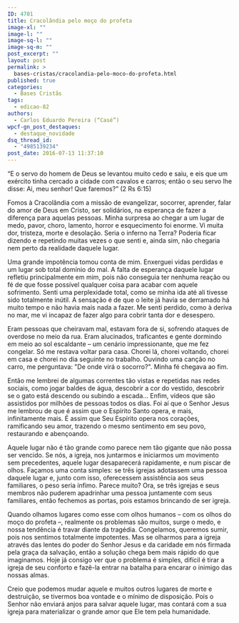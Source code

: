 ```yaml
---
ID: 4701
title: Cracolândia pelo moço do profeta
image-xl: ""
image-l: ""
image-sq-l: ""
image-sq-m: ""
post_excerpt: ""
layout: post
permalink: >
  bases-cristas/cracolandia-pelo-moco-do-profeta.html
published: true
categories:
  - Bases Cristãs
tags:
  - edicao-82
authors:
  - Carlos Eduardo Pereira (“Casé”)
wpcf-gn_post_destaques:
  - destaque_novidade
dsq_thread_id:
  - "4985139234"
post_date: 2016-07-13 11:37:10
---
```

<p class="p1"><span class="s1">“E o servo do homem de Deus se levantou muito cedo e saiu, e eis que um exército tinha cercado a cidade com cavalos e carros; então o seu servo lhe disse: Ai, meu senhor! Que faremos?” (2 Rs 6:15)</span></p>
<p class="p3"><span class="s1">F</span><span class="s1">omos à Cracolândia com a missão de evangelizar, socorrer, aprender, falar do amor de Deus em Cristo, ser solidários, na esperança de fazer a diferença para aquelas pessoas. Minha surpresa ao chegar a um lugar de medo, pavor, choro, lamento, horror e esquecimento foi enorme. Vi muita dor, tristeza, morte e desolação. Seria o inferno na Terra? Poderia ficar dizendo e repetindo muitas vezes o que senti e, ainda sim, não chegaria nem perto da realidade daquele lugar.</span></p>
<p class="p1"><span class="s1">Uma grande impotência tomou conta de mim. Enxerguei vidas perdidas e um lugar sob total domínio do mal. A falta de esperança daquele lugar refletiu principalmente em mim, pois não conseguia ter nenhuma reação ou fé de que fosse possível qualquer coisa para acabar com aquele sofrimento. Senti uma perplexidade total, como se minha ida até ali tivesse sido totalmente inútil. A sensação é de que o leite já havia se derramado há muito tempo e não havia mais nada a fazer. Me senti perdido, como à deriva no mar, me vi incapaz de fazer algo para cobrir tanta dor e desespero. </span></p>
<p class="p1"><span class="s1">Eram pessoas que cheiravam mal, estavam fora de si, sofrendo ataques de overdose no meio da rua. Eram alucinados, traficantes e gente dormindo em meio ao sol escaldante – um cenário impressionante, que me fez congelar. Só me restava voltar para casa. Chorei lá, chorei voltando, chorei em casa e chorei no dia seguinte no trabalho. Ouvindo uma canção no carro, me perguntava: "De onde virá o socorro?". Minha fé chegava ao fim.</span></p>
<p class="p1"><span class="s1">Então me lembrei de algumas correntes tão vistas e repetidas nas redes sociais, como jogar baldes de água, descobrir a cor do vestido, descobrir se o gato está descendo ou subindo a escada... Enfim, vídeos que são assistidos por milhões de pessoas todos os dias. Foi aí que o Senhor Jesus me lembrou de que é assim que o Espírito Santo opera, e mais, infinitamente mais. É assim que Seu Espírito opera nos corações, ramificando seu amor, trazendo o mesmo sentimento em seu povo, restaurando e abençoando.</span></p>
<p class="p1"><span class="s1">Aquele lugar não é tão grande como parece nem tão gigante que não possa ser vencido. Se nós, a igreja, nos juntarmos e iniciarmos um movimento sem precedentes, aquele lugar desaparecerá rapidamente, e num piscar de olhos. Façamos uma conta simples: se três igrejas adotassem uma pessoa daquele lugar e, junto com isso, oferecessem assistência aos seus familiares, o peso seria ínfimo. Parece muito? Ora, se três igrejas e seus membros não puderem apadrinhar uma pessoa juntamente com seus familiares, então fechemos as portas, pois estamos brincando de ser igreja.</span></p>
<p class="p1"><span class="s1">Quando olhamos lugares como esse com olhos humanos – com os olhos do moço do profeta –, realmente os problemas são muitos, surge o medo, e nossa tendência é travar diante da tragédia. Congelamos, queremos sumir, pois nos sentimos totalmente impotentes. Mas se olharmos para a igreja através das lentes do poder do Senhor Jesus e da caridade em nós firmada pela graça da salvação, então a solução chega bem mais rápido do que imaginamos. Hoje já consigo ver que o problema é simples, difícil é tirar a igreja de seu conforto e fazê-la entrar na batalha para encarar o inimigo das nossas almas.</span></p>
<p class="p1"><span class="s1">Creio que podemos mudar aquele e muitos outros lugares de morte e destruição, se tivermos boa vontade e o mínimo de disposição. Pois o Senhor não enviará anjos para salvar aquele lugar, mas contará com a sua igreja para materializar o grande amor que Ele tem pela humanidade.</span></p>